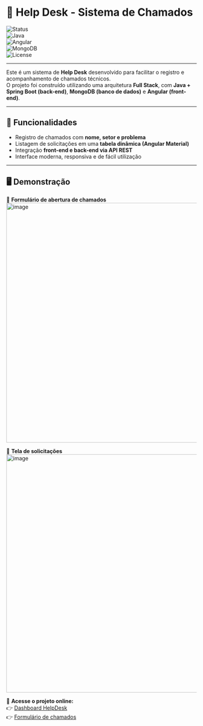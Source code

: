 # 📌 Help Desk - Sistema de Chamados  

![Status](https://img.shields.io/badge/status-em%20desenvolvimento-yellow)  
![Java](https://img.shields.io/badge/Java-Spring%20Boot-red)  
![Angular](https://img.shields.io/badge/Front--end-Angular-orange)  
![MongoDB](https://img.shields.io/badge/Database-MongoDB-green)  
![License](https://img.shields.io/badge/license-MIT-blue)  

---

Este é um sistema de **Help Desk** desenvolvido para facilitar o registro e acompanhamento de chamados técnicos.  
O projeto foi construído utilizando uma arquitetura **Full Stack**, com **Java + Spring Boot (back-end)**, **MongoDB (banco de dados)** e **Angular (front-end)**.  

---

## 🚀 Funcionalidades  

- Registro de chamados com **nome, setor e problema**  
- Listagem de solicitações em uma **tabela dinâmica (Angular Material)**  
- Integração **front-end e back-end via API REST**  
- Interface moderna, responsiva e de fácil utilização  

---

## 🖥️ Demonstração  

📌 **Formulário de abertura de chamados**  
<img width="1363" height="634" alt="image" src="https://github.com/user-attachments/assets/1a91e8b3-d16d-4dab-8e72-bba664e85f2a" />  

📌 **Tela de solicitações**  
<img width="1363" height="630" alt="image" src="https://github.com/user-attachments/assets/361836f1-c388-4ad4-9f3e-380ba6b5018f" />  

🔗 **Acesse o projeto online:**  
👉 [Dashboard HelpDesk](https://dashboard-helpdesk.vercel.app/requests)  
👉 [Formulário de chamados](https://davidsoaresramos.github.io/HelpDesk-para-Chamador-TI/)  
